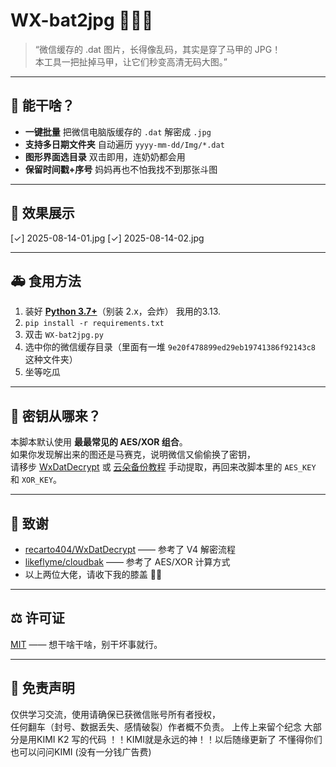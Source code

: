 # WX-bat2jpg 🕵️‍♂️📸

> “微信缓存的 .dat 图片，长得像乱码，其实是穿了马甲的 JPG！  
> 本工具一把扯掉马甲，让它们秒变高清无码大图。”

---

## 🍗 能干啥？

- **一键批量** 把微信电脑版缓存的 `.dat` 解密成 `.jpg`  
- **支持多日期文件夹** 自动遍历 `yyyy-mm-dd/Img/*.dat`  
- **图形界面选目录** 双击即用，连奶奶都会用  
- **保留时间戳+序号** 妈妈再也不怕我找不到那张斗图

---

## 🍻 效果展示
[✓] 2025-08-14-01.jpg
[✓] 2025-08-14-02.jpg

---

## 🚑 食用方法

1. 装好 [**Python 3.7+**](https://www.python.org/downloads/)（别装 2.x，会炸） 我用的3.13.
2. `pip install -r requirements.txt`
3. 双击 `WX-bat2jpg.py`
4. 选中你的微信缓存目录（里面有一堆 `9e20f478899ed29eb19741386f92143c8` 这种文件夹）
5. 坐等吃瓜

---

## 🔑 密钥从哪来？

本脚本默认使用 **最最常见的 AES/XOR 组合**。  
如果你发现解出来的图还是马赛克，说明微信又偷偷换了密钥，  
请移步 [WxDatDecrypt](https://github.com/recarto404/WxDatDecrypt) 或 [云朵备份教程](https://www.cloudbak.org/use/session-config.html) 手动提取，再回来改脚本里的 `AES_KEY` 和 `XOR_KEY`。

---

## 🤝 致谢

- [recarto404/WxDatDecrypt](https://github.com/recarto404/WxDatDecrypt) —— 参考了 V4 解密流程  
- [likeflyme/cloudbak](https://github.com/likeflyme/cloudbak) —— 参考了 AES/XOR 计算方式  
- 以上两位大佬，请收下我的膝盖 🙇‍♂️

---

## ⚖️ 许可证

[MIT](./LICENSE) —— 想干啥干啥，别干坏事就行。

---

## 🙈 免责声明

仅供学习交流，使用请确保已获微信账号所有者授权，  
任何翻车（封号、数据丢失、感情破裂）作者概不负责。
上传上来留个纪念 大部分是用KIMI K2 写的代码
 ！！KIMI就是永远的神！！以后随缘更新了 
 不懂得你们也可以问问KIMI (没有一分钱广告费)